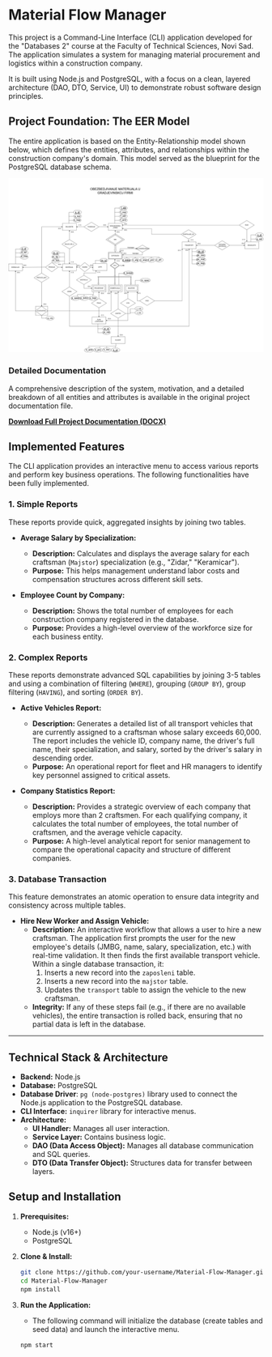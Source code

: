 # Material Flow Manager

This project is a Command-Line Interface (CLI) application developed for the "Databases 2" course at the Faculty of Technical Sciences, Novi Sad. The application simulates a system for managing material procurement and logistics within a construction company.

It is built using Node.js and PostgreSQL, with a focus on a clean, layered architecture (DAO, DTO, Service, UI) to demonstrate robust software design principles.

## Project Foundation: The EER Model

The entire application is based on the Entity-Relationship model shown below, which defines the entities, attributes, and relationships within the construction company's domain. This model served as the blueprint for the PostgreSQL database schema.

![EER Diagram](docs/eer_diagram.png)

### Detailed Documentation

A comprehensive description of the system, motivation, and a detailed breakdown of all entities and attributes is available in the original project documentation file.

[**Download Full Project Documentation (DOCX)**](docs/documentation.docx)

## Implemented Features

The CLI application provides an interactive menu to access various reports and perform key business operations. The following functionalities have been fully implemented.

### 1. Simple Reports

These reports provide quick, aggregated insights by joining two tables.

*   **Average Salary by Specialization:**
    *   **Description:** Calculates and displays the average salary for each craftsman (`Majstor`) specialization (e.g., "Zidar," "Keramicar").
    *   **Purpose:** This helps management understand labor costs and compensation structures across different skill sets.

*   **Employee Count by Company:**
    *   **Description:** Shows the total number of employees for each construction company registered in the database.
    *   **Purpose:** Provides a high-level overview of the workforce size for each business entity.

### 2. Complex Reports

These reports demonstrate advanced SQL capabilities by joining 3-5 tables and using a combination of filtering (`WHERE`), grouping (`GROUP BY`), group filtering (`HAVING`), and sorting (`ORDER BY`).

*   **Active Vehicles Report:**
    *   **Description:** Generates a detailed list of all transport vehicles that are currently assigned to a craftsman whose salary exceeds 60,000. The report includes the vehicle ID, company name, the driver's full name, their specialization, and salary, sorted by the driver's salary in descending order.
    *   **Purpose:** An operational report for fleet and HR managers to identify key personnel assigned to critical assets.

*   **Company Statistics Report:**
    *   **Description:** Provides a strategic overview of each company that employs more than 2 craftsmen. For each qualifying company, it calculates the total number of employees, the total number of craftsmen, and the average vehicle capacity.
    *   **Purpose:** A high-level analytical report for senior management to compare the operational capacity and structure of different companies.

### 3. Database Transaction

This feature demonstrates an atomic operation to ensure data integrity and consistency across multiple tables.

*   **Hire New Worker and Assign Vehicle:**
    *   **Description:** An interactive workflow that allows a user to hire a new craftsman. The application first prompts the user for the new employee's details (JMBG, name, salary, specialization, etc.) with real-time validation. It then finds the first available transport vehicle. Within a single database transaction, it:
        1.  Inserts a new record into the `zaposleni` table.
        2.  Inserts a new record into the `majstor` table.
        3.  Updates the `transport` table to assign the vehicle to the new craftsman.
    *   **Integrity:** If any of these steps fail (e.g., if there are no available vehicles), the entire transaction is rolled back, ensuring that no partial data is left in the database.

---

## Technical Stack & Architecture

*   **Backend:** Node.js
*   **Database:** PostgreSQL
*   **Database Driver**: `pg (node-postgres)` library used to connect the Node.js application to the PostgreSQL database.
*   **CLI Interface:** `inquirer` library for interactive menus.
*   **Architecture:**
    *   **UI Handler:** Manages all user interaction.
    *   **Service Layer:** Contains business logic.
    *   **DAO (Data Access Object):** Manages all database communication and SQL queries.
    *   **DTO (Data Transfer Object):** Structures data for transfer between layers.

## Setup and Installation

1.  **Prerequisites:**
    *   Node.js (v16+)
    *   PostgreSQL

2.  **Clone & Install:**
    ```bash
    git clone https://github.com/your-username/Material-Flow-Manager.git
    cd Material-Flow-Manager
    npm install
    ```
     
3.  **Run the Application:**
    *   The following command will initialize the database (create tables and seed data) and launch the interactive menu.
    ```bash
    npm start
    ```
